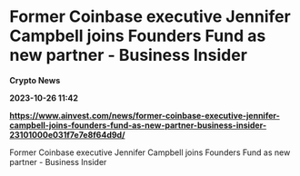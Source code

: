 # Former Coinbase executive Jennifer Campbell joins Founders Fund as new partner - Business Insider
**Crypto News**

**2023-10-26 11:42**

**https://www.ainvest.com/news/former-coinbase-executive-jennifer-campbell-joins-founders-fund-as-new-partner-business-insider-23101000e031f7e7e8f64d9d/**

Former Coinbase executive Jennifer Campbell joins Founders Fund as new partner - Business Insider
